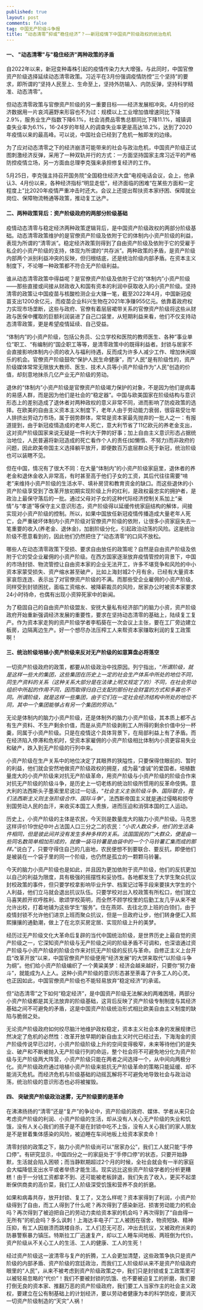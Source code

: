 ```yaml
---
published: true
layout: post
comments: false
tag: 中国无产阶级斗争报
title: “动态清零”抑或“稳住经济”？——新冠疫情下中国资产阶级政权的统治危机
---
```


#### 一、 "动态清零"与"稳住经济"两种政策的矛盾

自2022年以来，新冠变种毒株引起的疫情传染力大大增强，与此同时，中国官僚资产阶级选择延续动态清零政策。习近平在3月份强调疫情防控“三个坚持”的要求，即所谓的“坚持人民至上、生命至上，坚持外防输入、内防反弹，坚持科学精准、动态清零”。

但动态清零政策与官僚资产阶级的另一重要目标——经济发展相冲突。4月份的经济数据用一片哀鸿遍野来形容也不为过：规模以上工业增加值增速同比下降2.9%，服务业生产指数下降6.1%，社会消费品零售总额同比下降11.1%，城镇调查失业率为6.1%，16-24岁的年轻人的调查失业率更是高达18.2%，达到了2020年疫情以来的最高峰。可以说，中国社会已经到了危机一触即发的边缘。

为了应对动态清零之下的经济崩溃可能带来的社会与政治危机，中国资产阶级正试图刺激经济反弹，采用了一种双轨并行的方式：一方面坚持国家主席习近平的严格防控疫情立场，另一方面由总理李克强来承担修复经济的工作。

5月25日，李克强主持召开国务院“全国稳住经济大盘”电视电话会议，会上，他承认3、4月份以来，各种经济指标“明显走低”，经济面临的困难“在某些方面和一定程度上”比2020年疫情严重冲击时还大。会议上还提出帮扶资本家纾困、保障就业岗位、保障物流畅通等政策，推动复工达产。

#### 二、两种政策背后：资产阶级政府的两部分阶级基础

疫情动态清零与稳定经济两种政策逻辑背后，是中国资产阶级政权的两部分阶级基础。动态清零政策维护的是官僚资产阶级及依附于它的体制内小资产阶级的利益，表现为所谓的“清零派”。稳定经济政策则得到了自由资产阶级及依附于它的受雇于私企的小资产阶级的支持，体现为所谓的“共存派”。两种政策的矛盾，是资产阶级内部两个派别利益冲突的反映，但归根结底，还是统治阶级内部矛盾。在资本主义制度下，不论哪一种政策都不符合无产阶级利益。

谁从动态清零政策中得益呢？是官僚资产阶级及依附于它的“体制内”小资产阶级——那些直接或间接从财政收入和国有资本的利润中获取收入的小资产阶级。坚持清零的政策让中国疫苗与核酸检测企业大赚一笔，截至2022年4月，中国新冠疫苗支出1200余亿元，而疫苗企业科兴生物在2021年净赚955亿元。依靠着政府权力实现市场垄断，这些与政府、官僚有着层层裙带关系的官僚资产阶级将这些从财政与医保中攫取的巨额利润装进了自己口袋里，从短期利益来看，他们不仅支持动态清零政策，更是希望疫情延续、自己受益。

“体制内”的小资产阶级，包括公务员、公立学校和医院的教师医生、各种“事业单位”职工、“有编制的”国企职工等等，是清零政策中的既得利益者。封锁与居家不会直接影响体制内小资的收入与福利待遇，反而成为许多人减少工作、增加休闲娱乐的机会。官僚资产阶级鼓吹“保护人民生命健康”，而“人民”是有阶级性的，资产阶级媒体常常无限放大教师、医生、技术人员等小资产阶级作为“人民”创造的价值，却刻意地抹杀几亿产业无产阶级的劳动。

退休的“体制内”小资产阶级是官僚资产阶级竭力保护的对象，不是因为他们是病毒的易感人群，而是因为他们是社会的“稳定器”。中国与欧美国家在阶级结构与意识形态上的差别造成了退休者对两种政权的意义非常不同，进而影响了防疫政策的选择。在欧美的自由主义资本主义制度下，老年人由于劳动能力衰弱，很容易受壮年人排挤出劳动力市场，属于弱势群体，常常是资本家最先抛弃的一批人之一：有报道提到，由于新冠疫情造成的老年人死亡，意大利节省了11亿欧元的养老金支出，这对资产阶级国家来说无疑是一件利大于弊的好事；加上自由主义意识形态占据统治地位，人民普遍将新冠造成的死亡看作个人的责任(如懒惰、不努力)而非政府的问题，因此欧美帝国主义选择躺平放开，即便数百万底层群众死于新冠，统治阶级也可以装瞎不见。

但在中国，情况有了很大不同：在大量“体制内”的小资产阶级家庭里，退休者的养老金和退休金收入非常高，有时甚至高于他们子女的工资，其后代往往需要“啃老”来维持小资产阶级的生活水平、填补房贷和教育资金的缺口。而这些退休的小资产阶级享受到了改革开放初期实现阶级上升的红利，是政权最忠实的拥护者，是政治上最保守落后的一批。通过父母对子女的这种代际经济控制关系加上“亲情”与“孝道”等保守主义意识形态，资产阶级得以延缓传统家庭结构的解体，间接实现对小资产阶级的控制。所以，如果中国放任新冠疫情传播造成大量老年人死亡，会严重破坏体制内小资产阶级对官僚资产阶级的依附，让很多小资家庭失去一笔重要的收入(养老金、退休金)，加剧阶级分化，引起政治动荡的风险。这是统治阶级不愿意看到的，因此他们仍然把住了“动态清零”的口风不放松。

哪些人在动态清零政策下受损、要求自由放任的政策呢？自然是自由资产阶级及依附于它的受企业雇佣的小资产阶级。在西方国家逐渐放弃疫情管控的背景下，中国的市场封锁、物流管控让自由资本家的企业无法开工，许多不堪竞争和风险的中小资本家蒙受损失、资产缩水甚至破产，比如上海封城2个月有余，已经有大量资本家哀怨连连、表示出了对官僚资产阶级的不满。而那些受企业雇佣的小资产阶级，同样受到封锁困扰，面临工资缩水、被降薪裁员的风险，居家办公时被资本家要求24小时待命，也偶有出现小资猝死家中的新闻。

为了稳固自己的自由资产阶级盟友、安抚大量私有经济部门的脑力小资，资产阶级政府开始重新强调经济发展的重要性，要求在坚持动态清零的基础上，陆续复工复产。作为资本家走狗的资产阶级学者李稻葵在一次会议上主张，要在工厂旁边建立板房，边隔离边生产。好一个想尽办法压榨工人来帮资本家赚取利润的复工政策啊！

#### 三、统治阶级培植小资产阶级来反对无产阶级的如意算盘必将落空

一切资产阶级政府的政策，都要从阶级政治中找原因。列宁指出，“*所谓阶级，就是这样一些大的集团，这些集团在历史上一定的社会生产体系中所处的地位不同，同生产资料的关系（这种关系大部分是在法律上明文规定了的）不同，在社会劳动组织中所起的作用不同，因而取得归自己支配的那份社会财富的方式和多寡也不同。所谓阶级，就是这样一些集团，由于它们在一定社会经济结构中所处的地位不同，其中一个集团能够占有另一个集团的劳动。*”

无论是体制内的脑力小资产阶级，还是体制外的脑力小资产阶级，其本质上都不占有生产资料、不生产剩余价值，而是从资产阶级剥削工人所得的剩余价值中分一杯羹，同属于小资产阶级。只是在疫情这个具体背景下，在局部利益上有了矛盾。而在经济陷入停滞和危机时，受资本家雇佣的小资产阶级相比体制内小资更容易失业和破产，跌入到无产阶级的行列中来。

小资产阶级在生产关系中的地位决定了其眼界的狭隘性，只要保得住眼前的、暂时的利益，他们就会安然地做资产阶级政权的拥趸，成为最“虔诚”的爱国者。培植数量庞大的小资产阶级来对抗无产阶级革命，用资产阶级与小资产阶级的阶级合作来对抗无产阶级的阶级斗争，是历史上一切老练的统治阶级所惯用的反革命伎俩。意大利的法西斯头子墨索里尼说过一句话，“*社会主义主张阶级斗争、国际联合，我们法西斯主义则主张阶级合作、国际斗争*”，法西斯帝国主义就是通过侵略和掠夺别国劳动人民的血汗，来收买本国工人贵族，进而压迫和消弭本国的工人运动。

历史上，小资产阶级的主体是农民，今天则是数量庞大的脑力小资产阶级。马克思这样评价19世纪中叶占法国人口三分之二的农民：*“小农人数众多，他们的生活条件相同，但是彼此间并没有发生多种多样的关系。法国国民的广大群众，便是由一些同名数简单相加形成的，就像一袋马铃薯是由袋中的一个个马铃薯汇集而成的那样。*”说白了，只要守得住自己的几亩地，农民便想不到要联合、要反抗，即便他们是被装在一个袋子里的同一个阶级，也仍然是孤立的一颗颗马铃薯。

今天的脑力小资产阶级也是如此，并且因为更加依附于资产阶级，他们的反抗更加以自己的利益为限度，具有极强的摇摆性和妥协性。各地都发生了大学生聚众抗议封校政策的事件，但只要学校拿影响毕业升学、档案记过等手段来要挟大学生的个人利益，他们立马就会退出抗议队伍。只要学校对出入校政策有所松口，他们就立马喜笑颜开欢呼胜利、歌颂学校英明，而全然不顾学校里的后勤工友几乎从来不被允许出校，打着地铺为这些学生“服务”。住在燕郊、去往北京上班的白领们，由于疫情封锁不允许他们进京上班而聚众抗议，但是一旦政府让步，他们转身便汇入熙熙攘攘的通勤潮，做上了在北京买房定居、实现阶级上升的美梦。

经历过无产阶级文化大革命后复辟的当代中国统治阶级，是世界历史上最自觉的资产阶级之一，它深知资产阶级与无产阶级之间的阶级矛盾不可调和，也深谙通过资产阶级与小资产阶级的阶级合作来对抗无产阶级的反抗与革命。自修正主义上台开启“改革开放”以来，中国官僚资产阶级便用“经济发展”的大饼来取代“以阶级斗争为纲”。他们给小资产阶级编织了一个黄粱美梦：经济会越来越好，只要你“努力奋斗”，就能成为人上人。这种小资产阶级的意识形态甚至荼毒了许多工人的心灵。也正因如此，中国官僚资产阶级也不能轻易放弃“稳定经济”的承诺。

但“动态清零”之下如何“稳定经济”，是中国资产阶级无法解决的两难困境，两部分小资产阶级都是其无法放弃的阶级基础，这背后反映了资产阶级专制制度与其经济基础之间不可避免的矛盾，这是中国资产阶级统治形式相比欧美自由主义制度的缺陷与脆弱之处。

无论资产阶级政府如何绞尽脑汁地维护政权稳定，资本主义社会本身的发展规律已然决定了危机的必然性：改革开放早期的新自由主义时代已经过去，下海淘金的资产阶级传说早已过时，小资产阶级阶级上升的空间变得极窄，未来等待他们的是失业、破产和不断被抛入无产阶级行列的命运，整个社会将不可避免地分化为资产阶级与无产阶级两大阵营，小资产阶级只能在两者之间选择一个，从中间向两极分化。资产阶级政府通过培植小资产阶级来抵抗无产阶级革命的策略只能延缓、却不能消灭危机。而经济危机与阶级基础的动摇瓦解将不可避免地导致社会与政治动荡，统治阶级的意识形态也必将被摧毁。

#### 四、 突破资产阶级政治迷雾，无产阶级要的是革命

在沸沸扬扬的“清零”还是“复产”的争论中，资产阶级的政府、媒体、学者从来只会考虑资产阶级的利润、小资产阶级的生活，却从没有人关心无产阶级的失业和饥饿，没有人关心我们的孩子是不是在封锁中吃不上饭，没有人关心我们的家人朋友是不是冒着集体感染的风险，被迫睡在车间地板上给资本家卖命！

清零封锁的政策之下，脑力小资产阶级尚可以“居家办公”，我们工人就只能“手停口停”。有研究显示，中国四分之一的家庭处于“手停口停”的状态，只要开始静默，生活就会陷入困顿；而当静默期超过2个月的时候，全社会就会有一半的家庭会大幅降低支出水平或者举债才能生活。现实远比这些资产阶级学者的分析更糟糕！由于一分钱工资都拿不到、还可能被老板辞退，我们失去了收入，更买不起垄断保供商卖的高价菜，我们工人阶级深受饥饿和营养不良的折磨。

如果和病毒共存，放开封锁、复工了，又怎么样呢？资本家得到了利润，小资产阶级得到了自由，而工人得到了什么呢？再次得到了感染新冠、损害劳动能力的机会吗？再次得到了被迫把自己的劳动力卖给资本家的机会吗？再次得到了“自由得一无所有”的机会吗？多么讽刺！上海达丰电子厂工人被困在宿舍，物资短缺、精神压抑，有工人因崩溃而跳楼自杀，工人们忍无可忍，冲出去抗议，又被政府派来的防暴警察暴力镇压。特斯拉工厂迅速复产，却以工人睡车间地板、两班倒为代价。资产阶级从不关心工人的生活、工人的健康、工人的生死！

经过资产阶级这一波清零与复产的折腾，工人会更加清楚，这些政策争执只是资产阶级的内部矛盾、资产阶级的宫廷政治，而我们工人阶级却从来不是资产阶级政府眼里的“人民”，从来不被考虑到资产阶级政策之中，我们只是封锁或复工政策里可以被轻易忽略的“代价”！我们不要被封锁的饥饿、也不要被迫复工的折磨，我们要打倒无良的资本家、推翻万恶的资产阶级政府，我们要工人当家作主的社会主义政权，要建立在公有制基础上的计划经济，要以劳动者健康为本的科学防疫，要消灭一切资产阶级制造的“天灾”人祸！
